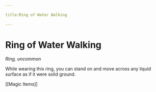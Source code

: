 --- 
title:Ring of Water Walking 
---
# Ring of Water Walking

*Ring, uncommon*

While wearing this ring, you can stand on and move across any liquid surface as if it were solid ground.


[[Magic Items]]
